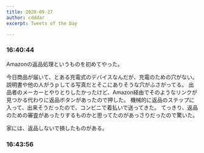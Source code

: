 ```yaml
---
title: 2020-09-27
author: cdddar
excerpt: Tweets of the Day

---
```


### 16:40:44

Amazonの返品処理というものを初めてやった。

今日商品が届いて、とある充電式のデバイスなんだが、充電のための穴がない。
説明書や他の人がうｐしてる写真だとそこにありそうな穴がふさがってる。
出品者のメーカーとやりとりしたかったけど、Amazon経由でそのようなリンクが見つかる代わりに返品ボタンがあったので押した。
機械的に返品のステップに入って、出来そうだったので、コンビニで着払いで送ってきた。
てっきり、返品のための審査があったりするものかと思ってたのがあっさりだったので驚いた。

家には、返品しないで損したものがある。

### 16:43:56

<blockquote class="twitter-tweet"><p lang="ja" dir="ltr"></p><a href="https://twitter.com/xxxsoiu1/status/1310104560103424004?ref_src=twsrc%5Etfw"></a></blockquote><script async src="https://platform.twitter.com/widgets.js" charset="utf-8"></script>
